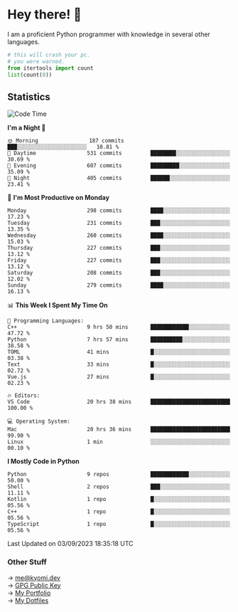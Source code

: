 # Hey there! 👋

I am a proficient Python programmer with knowledge in several other languages.

```py
# this will crash your pc.
# you were warned.
from itertools import count
list(count(0))
```

## Statistics
<!--START_SECTION:waka-->
![Code Time](http://img.shields.io/badge/Code%20Time-358%20hrs%2022%20mins-blue)

**I'm a Night 🦉** 

```text
🌞 Morning                187 commits         ███░░░░░░░░░░░░░░░░░░░░░░   10.81 % 
🌆 Daytime                531 commits         ████████░░░░░░░░░░░░░░░░░   30.69 % 
🌃 Evening                607 commits         █████████░░░░░░░░░░░░░░░░   35.09 % 
🌙 Night                  405 commits         ██████░░░░░░░░░░░░░░░░░░░   23.41 % 
```
📅 **I'm Most Productive on Monday** 

```text
Monday                   298 commits         ████░░░░░░░░░░░░░░░░░░░░░   17.23 % 
Tuesday                  231 commits         ███░░░░░░░░░░░░░░░░░░░░░░   13.35 % 
Wednesday                260 commits         ████░░░░░░░░░░░░░░░░░░░░░   15.03 % 
Thursday                 227 commits         ███░░░░░░░░░░░░░░░░░░░░░░   13.12 % 
Friday                   227 commits         ███░░░░░░░░░░░░░░░░░░░░░░   13.12 % 
Saturday                 208 commits         ███░░░░░░░░░░░░░░░░░░░░░░   12.02 % 
Sunday                   279 commits         ████░░░░░░░░░░░░░░░░░░░░░   16.13 % 
```


📊 **This Week I Spent My Time On** 

```text
💬 Programming Languages: 
C++                      9 hrs 50 mins       ████████████░░░░░░░░░░░░░   47.72 % 
Python                   7 hrs 57 mins       ██████████░░░░░░░░░░░░░░░   38.58 % 
TOML                     41 mins             █░░░░░░░░░░░░░░░░░░░░░░░░   03.38 % 
Text                     33 mins             █░░░░░░░░░░░░░░░░░░░░░░░░   02.72 % 
Vue.js                   27 mins             █░░░░░░░░░░░░░░░░░░░░░░░░   02.23 % 

🔥 Editors: 
VS Code                  20 hrs 38 mins      █████████████████████████   100.00 % 

💻 Operating System: 
Mac                      20 hrs 36 mins      █████████████████████████   99.90 % 
Linux                    1 min               ░░░░░░░░░░░░░░░░░░░░░░░░░   00.10 % 
```

**I Mostly Code in Python** 

```text
Python                   9 repos             ████████████░░░░░░░░░░░░░   50.00 % 
Shell                    2 repos             ███░░░░░░░░░░░░░░░░░░░░░░   11.11 % 
Kotlin                   1 repo              █░░░░░░░░░░░░░░░░░░░░░░░░   05.56 % 
C++                      1 repo              █░░░░░░░░░░░░░░░░░░░░░░░░   05.56 % 
TypeScript               1 repo              █░░░░░░░░░░░░░░░░░░░░░░░░   05.56 % 
```




 Last Updated on 03/09/2023 18:35:18 UTC
<!--END_SECTION:waka-->

### Other Stuff

→ [me@kyomi.dev](mailto:me@kyomi.dev)\
→ [GPG Public Key](https://github.com/bitterteriyaki.gpg)\
→ [My Portfolio](https://kyomi.dev)\
→ [My Dotfiles](https://github.com/bitterteriyaki/dotfiles)
